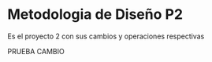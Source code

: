 # Metodologia de Diseño P2
Es el proyecto 2 con sus cambios y operaciones respectivas

PRUEBA CAMBIO
